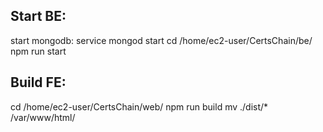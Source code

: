 ## Start BE:
start mongodb: service mongod start
cd /home/ec2-user/CertsChain/be/
npm run start

## Build FE:
cd /home/ec2-user/CertsChain/web/
npm run build
mv ./dist/* /var/www/html/